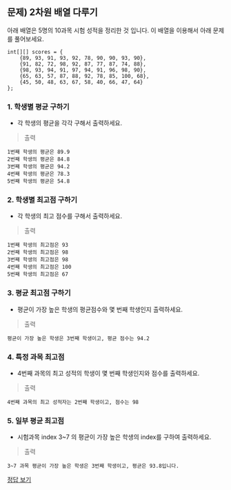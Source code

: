 ## 문제) 2차원 배열 다루기

아래 배열은 5명의 10과목 시험 성적을 정리한 것 입니다. 
이 배열을 이용해서 아래 문제를 풀어보세요. 

```
int[][] scores = {
    {89, 93, 91, 93, 92, 78, 90, 90, 93, 90},
    {91, 82, 72, 98, 92, 87, 77, 87, 74, 88},
    {98, 93, 94, 91, 97, 94, 91, 96, 98, 90},
    {65, 63, 57, 87, 88, 92, 78, 85, 100, 68},
    {45, 50, 48, 63, 67, 58, 40, 66, 47, 64}
};
```

### 1. 학생별 평균 구하기

* 각 학생의 평균을 각각 구해서 출력하세요.

> 출력

```
1번째 학생의 평균은 89.9
2번째 학생의 평균은 84.8
3번째 학생의 평균은 94.2
4번째 학생의 평균은 78.3
5번째 학생의 평균은 54.8
```

### 2. 학생별 최고점 구하기
* 각 학생의 최고 점수를 구해서 출력하세요.

> 출력

```
1번째 학생의 최고점은 93
2번째 학생의 최고점은 98
3번째 학생의 최고점은 98
4번째 학생의 최고점은 100
5번째 학생의 최고점은 67
```

### 3. 평균 최고점 구하기
* 평균이 가장 높은 학생의 평균점수와 몇 번째 학생인지 출력하세요.

> 출력

```
평균이 가장 높은 학생은 3번째 학생이고, 평균 점수는 94.2
```

### 4. 특정 과목 최고점
* 4번째 과목의 최고 성적의 학생이 몇 번째 학생인지와 점수를 출력하세요.


> 출력

```
4번째 과목의 최고 성적자는 2번째 학생이고, 점수는 98
```

### 5. 일부 평균 최고점
* 시험과목 index 3~7 의 평균이 가장 높은 학생의 index를 구하여 출력하세요.

> 출력

```
3~7 과목 평균이 가장 높은 학생은 3번째 학생이고, 평균은 93.8입니다. 
```

[정답 보기](Quiz01.java)